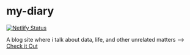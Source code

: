 # my-diary
[![Netlify Status](https://api.netlify.com/api/v1/badges/5191fa55-3110-45d9-8df9-492192834ef6/deploy-status)](https://app.netlify.com/sites/dairy-of-an-analyst/deploys)

A blog site where i talk about data, life, and other unrelated matters --> [Check it Out](https://dairy-of-an-analyst.netlify.app/)
